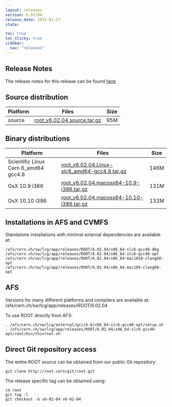 ```yaml
---
layout: releases
version: 6.02/04
release_date: 2015-01-17
state:

toc: true
toc_sticky: true
sidebar:
  nav: "releases"
---
```



## Release Notes

The release notes for this release can be found [here](https://root.cern/root-version-v6-02-00-patch-release-notes)

## Source distribution

| Platform       | Files | Size |
|-----------|-------|-----|
| source | [root_v6.02.04.source.tar.gz](https://root.cern/download/root_v6.02.04.source.tar.gz) |  95M |


## Binary distributions

| Platform       | Files | Size |
|-----------|-------|-----|
| Scientific Linux Cern 6_amd64 gcc4.8 | [root_v6.02.04.Linux-slc6_amd64-gcc4.8.tar.gz](https://root.cern/download/root_v6.02.04.Linux-slc6_amd64-gcc4.8.tar.gz) | 146M |
| OsX 10.9 i386 | [root_v6.02.04.macosx64-10.9-i386.tar.gz](https://root.cern/download/root_v6.02.04.macosx64-10.9-i386.tar.gz) | 131M |
| OsX 10.10 i386 | [root_v6.02.04.macosx64-10.10-i386.tar.gz](https://root.cern/download/root_v6.02.04.macosx64-10.10-i386.tar.gz) | 132M |



## Installations in AFS and CVMFS
Standalone installations with minimal external dependencies are available at:
~~~
/afs/cern.ch/sw/lcg/app/releases/ROOT/6.02.04/x86_64-slc6-gcc48-dbg
/afs/cern.ch/sw/lcg/app/releases/ROOT/6.02.04/x86_64-slc6-gcc48-opt
/afs/cern.ch/sw/lcg/app/releases/ROOT/6.02.04/x86_64-mac1010-clang60-opt
/afs/cern.ch/sw/lcg/app/releases/ROOT/6.02.04/x86_64-mac109-clang60-opt
~~~

## AFS
Versions for many different platforms and compilers are available at:
/afs/cern.ch/sw/lcg/app/releases/ROOT/6.02.04

To use ROOT directly from AFS:
~~~
. /afs/cern.ch/sw/lcg/external/gcc/4.8/x86_64-slc6-gcc48-opt/setup.sh
. /afs/cern.ch/sw/lcg/app/releases/ROOT/6.02.04/x86_64-slc6-gcc48-opt/root/bin/thisroot.sh
~~~

## Direct Git repository access
The entire ROOT source can be obtained from our public Git repository:

~~~
git clone http://root.cern/git/root.git
~~~
The release specific tag can be obtained using:
~~~
cd root
git tag -l
git checkout -b v6-02-04 v6-02-04
~~~
